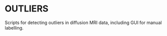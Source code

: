 # OUTLIERS
Scripts for detecting outliers in diffusion MRI data, including GUI for manual labelling.
